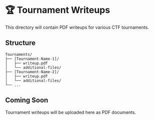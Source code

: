 # 🏆 Tournament Writeups

This directory will contain PDF writeups for various CTF tournaments.

## Structure
```
Tournaments/
├── [Tournament-Name-1]/
│   ├── writeup.pdf
│   └── additional-files/
├── [Tournament-Name-2]/
│   ├── writeup.pdf
│   └── additional-files/
└── ...
```

## Coming Soon
Tournament writeups will be uploaded here as PDF documents.
